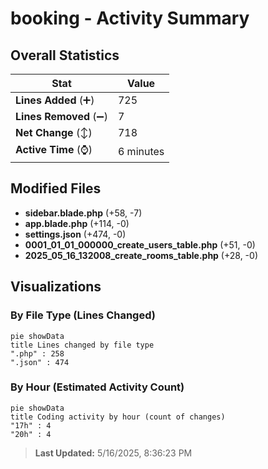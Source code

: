 # booking - Activity Summary 

## Overall Statistics

| Stat                   | Value                                                             |
| ---------------------- | ----------------------------------------------------------------- |
| **Lines Added** (➕)   | 725                                          |
| **Lines Removed** (➖) | 7                                        |
| **Net Change** (↕)    | 718                |
| **Active Time** (⌚)   | 6 minutes |


## Modified Files
- **sidebar.blade.php** (+58, -7)
- **app.blade.php** (+114, -0)
- **settings.json** (+474, -0)
- **0001_01_01_000000_create_users_table.php** (+51, -0)
- **2025_05_16_132008_create_rooms_table.php** (+28, -0)

## Visualizations

### By File Type (Lines Changed)

```mermaid
pie showData
title Lines changed by file type
".php" : 258
".json" : 474
```

### By Hour (Estimated Activity Count)

```mermaid
pie showData
title Coding activity by hour (count of changes)
"17h" : 4
"20h" : 4
```


> **Last Updated:** 5/16/2025, 8:36:23 PM